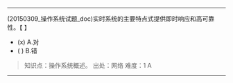 ---
(20150309_操作系统试题_doc)实时系统的主要特点式提供即时响应和高可靠性。【 】
- (x) A.对 
- ( ) B.错

> 知识点：操作系统概述。
> 出处：网络
> 难度：1
> A

---